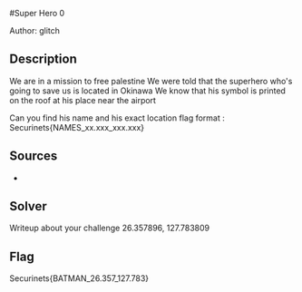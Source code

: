 #Super Hero 0

Author: glitch

## Description

We are in a mission to free palestine
We were told that the superhero who's going to save us is located in Okinawa
We know that his symbol is printed on the roof at his place near the airport

Can you find his name and his exact location
flag format : Securinets{NAMES_xx.xxx_xxx.xxx}

## Sources
-

## Solver
Writeup about your challenge
26.357896, 127.783809
## Flag
Securinets{BATMAN_26.357_127.783}
